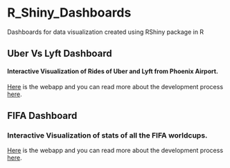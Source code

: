 # R_Shiny_Dashboards
Dashboards for data visualization created using RShiny package in R

## Uber Vs Lyft Dashboard
#### Interactive Visualization of Rides of Uber and Lyft from Phoenix Airport. 
[Here](https://ketanthakare.shinyapps.io/Shiny_UbervsLyft/) is the webapp and you can read more about the development process [here]().  

## FIFA Dashboard
### Interactive Visualization of stats of all the FIFA worldcups. 
[Here](https://ketanthakare.shinyapps.io/Shiny_FIFA/) is the webapp and you can read more about the development process [here](). 
